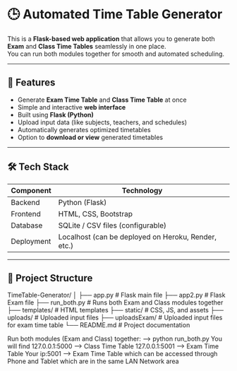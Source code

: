 # 🕒 Automated Time Table Generator

This is a **Flask-based web application** that allows you to generate both **Exam** and **Class Time Tables** seamlessly in one place.  
You can run both modules together for smooth and automated scheduling.

---

## 🚀 Features

- Generate **Exam Time Table** and **Class Time Table** at once  
- Simple and interactive **web interface**  
- Built using **Flask (Python)**  
- Upload input data (like subjects, teachers, and schedules)  
- Automatically generates optimized timetables  
- Option to **download or view** generated timetables  

---

## 🛠️ Tech Stack

| Component | Technology |
|------------|-------------|
| Backend | Python (Flask) |
| Frontend | HTML, CSS, Bootstrap |
| Database | SQLite / CSV files (configurable) |
| Deployment | Localhost (can be deployed on Heroku, Render, etc.) |

---

## 📂 Project Structure

TimeTable-Generator/
│
├── app.py # Flask main file
├── app2.py # Flask Exam file
├── run_both.py # Runs both Exam and Class modules together
├── templates/ # HTML templates
├── static/ # CSS, JS, and assets
├── uploads/ # Uploaded input files
├── uploadsExam/ # Uploaded input files for exam time table
└── README.md # Project documentation

Run both modules (Exam and Class) together:
--> python run_both.py
You will find 127.0.0.1:5000 --> Class Time Table
127.0.0.1:5001 --> Exam Time Table
Your ip:5001 --> Exam Time Table which can be accessed through Phone and Tablet which are in the same LAN Network area


